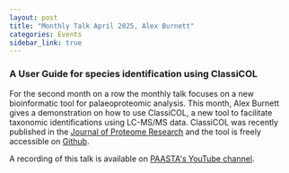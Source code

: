 ```yaml
---
layout: post
title: "Monthly Talk April 2025, Alex Burnett"
categories: Events
sidebar_link: true
---
```


### A User Guide for species identification using ClassiCOL
For the second month on a row the monthly talk focuses on a new bioinformatic tool for palaeoproteomic analysis. This month, Alex Burnett gives a demonstration on how to use ClassiCOL, a new tool to facilitate taxonomic identifications using LC-MS/MS data. ClassiCOL was recently published in the [Journal of Proteome Research](https://doi.org/10.1021/acs.jproteome.4c00962) and the tool is freely accessible on [Github](https://github.com/EngelsI/ClassiCOL).

A recording of this talk is available on [PAASTA's YouTube channel](https://www.youtube.com/watch?v=CA36dn_zKfs&ab_channel=PAASTAcommunity).